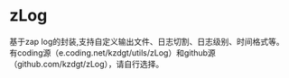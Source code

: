 # zLog

基于zap log的封装,支持自定义输出文件、日志切割、日志级别、时间格式等。
有coding源（e.coding.net/kzdgt/utils/zLog）和github源（github.com/kzdgt/zLog），请自行选择。